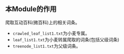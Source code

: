 ## 本Module的作用
爬取互动百科(微百科)上的相关词条。

- `crawled_leaf_list1.txt`为小麦专属。
- `leaf_list1.txt`为小麦转属爬取的词条(包括父级词条)
- `treenode_list1.txt`为父级词条。